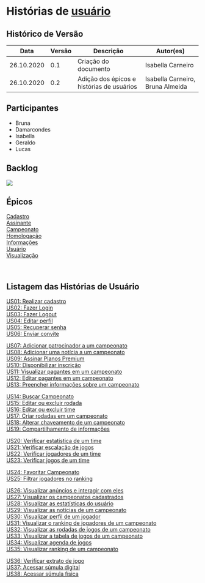 # Histórias de  <a href="../../modelagem/lexico/#usuario">usuário</a>

## Histórico de Versão
<table class="table table-striped border">
    <thead>
        <th>Data</th> 
        <th>Versão </th> 
        <th>Descrição</th> 
        <th>Autor(es)</th>
    </thead>
    <tbody>
        <tr>
            <td> 26.10.2020 </td>
            <td>  0.1   </td>
            <td> Criação do documento</td>
            <td> Isabella Carneiro </td>
        </tr>
      <tr>
            <td> 26.10.2020 </td>
            <td>  0.2   </td>
            <td> Adição dos épicos e histórias de usuários</td>
            <td> Isabella Carneiro, Bruna Almeida </td>
        </tr>
    </tbody>
</table>



## Participantes
- Bruna
- Damarcondes
- Isabella 
- Geraldo
- Lucas 


## Backlog

<img src="../../assets/images/productbacklog.png">

## Épicos

[Cadastro](epicos/cadastro.md)<br>
[Assinante](epicos/assinante.md)<br>
[Campeonato](epicos/campeonato.md)<br>
[Homologação](epicos/homologacao.md)<br>
[Informações](epicos/informacoes.md)<br>
[Usuário](epicos/usuario.md)<br>
[Visualização](epicos/visualizacao.md)<br>

<br>

## Listagem das Histórias de Usuário

<!-- Cadastro -->
[US01: Realizar cadastro](epicos/cadastro.md)<br>
[US02: Fazer Login](epicos/cadastro.md)<br>
[US03: Fazer Logout](epicos/cadastro.md)<br>
[US04: Editar perfil](epicos/cadastro.md)<br>
[US05: Recuperar senha](epicos/cadastro.md)<br>
[US06: Enviar convite](epicos/cadastro.md)<br>
<!-- Assinante -->
[US07: Adicionar patrocinador a um campeonato](epicos/assinante.md)<br>
[US08: Adicionar uma notícia a um campeonato](epicos/assinante.md)<br>
[US09: Assinar Planos Premium](epicos/assinante.md)<br>
[US10: Disponibilizar inscrição](epicos/assinante.md)<br>
[US11: Visualizar pagantes em um campeonato](epicos/assinante.md)<br>
[US12: Editar pagantes em um campeonato](epicos/assinante.md)<br>
[US13: Preencher informações sobre um campeonato](epicos/assinante.md)<br>
<!-- Campeonato -->
[US14: Buscar Campeonato](epicos/campeonato.md)<br>
[US15: Editar ou excluir rodada](epicos/campeonato.md)<br>
[US16: Editar ou excluir time](epicos/campeonato.md)<br>
[US17: Criar rodadas em um campeonato](epicos/campeonato.md)<br>
[US18: Alterar chaveamento de um campeonato](epicos/campeonato.md)<br>
[US19: Compartilhamento de informações](epicos/campeonato.md)<br>
<!-- Informações -->
[US20: Verificar estatística de um time](epicos/informacoes.md)<br>
[US21: Verificar escalação de jogos](epicos/informacoes.md)<br>
[US22: Verificar jogadores de um time](epicos/informacoes.md)<br>
[US23: Verificar jogos de um time](epicos/informacoes.md)<br>
<!-- Usuário -->
[US24: Favoritar Campeonato](epicos/usuario.md)<br>
[US25: Filtrar jogadores no ranking](epicos/usuario.md)<br>
<!-- Visualização -->
[US26: Visualizar anúncios e interagir com eles](epicos/visualizacao.md)<br>
[US27: Visualizar os campeonatos cadastrados](epicos/visualizacao.md)<br>
[US28: Visualizar as estatísticas do usuário](epicos/visualizacao.md)<br>
[US29: Visualizar as notícias de um campeonato](epicos/visualizacao.md)<br>
[US30: Visualizar perfil de um jogador](epicos/visualizacao.md)<br>
[US31: Visualizar o ranking de jogadores de um campeonato](epicos/visualizacao.md)<br>
[US32: Visualizar as rodadas de jogos de um campeonato](epicos/visualizacao.md)<br>
[US33: Visualizar a tabela de jogos de um campeonato](epicos/visualizacao.md)<br>
[US34: Visualizar agenda de jogos](epicos/visualizacao.md)<br>
[US35: Visualizar ranking de um campeonato](epicos/visualizacao.md)<br>
<!-- Homologação -->
[US36: Verificar extrato de jogo](epicos/homologacao.md)<br>
[US37: Acessar súmula digital](epicos/homologacao.md)<br>
[US38: Acessar súmula física](epicos/homologacao.md)<br>